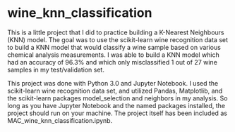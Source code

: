 # wine_knn_classification

This is a little project that I did to practice building a K-Nearest Neighbours (KNN) model. The goal was to use the scikit-learn wine recognition data set to build a KNN model that would classify a wine sample based on various chemical analysis measurements. I was able to build a KNN model which had an accuracy of 96.3% and which only misclassified 1 out of 27 wine samples in my test/validation set.

This project was done with Python 3.0 and Jupyter Notebook. I used the scikit-learn wine recognition data set, and utilized Pandas, Matplotlib, and the scikit-learn packages model_selection and neighbors in my analysis. So long as you have Jupyter Notebook and the named packages installed, the project should run on your machine. The project itself has been included as MAC_wine_knn_classification.ipynb.
